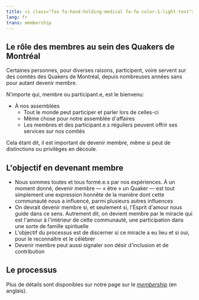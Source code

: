 ```yaml
---
title: <i class="fas fa-hand-holding-medical fa-fw color-1-light-text"></i> Devenir membre
lang: fr
trans: membership
---
```

## Le rôle des membres au sein des Quakers de Montréal
Certaines personnes, pour diverses raisons, participent, voire servent sur des comités des Quakers de Montréal, depuis nombreuses années sans pour autant devenir membre.

N'importe qui, membre ou participant.e, est le bienvenu:
* À nos assemblées
  * Tout le monde peut participer et parler lors de celles-ci
  * Même chose pour notre assemblée d'affaires
  * Les membres et des participant.e.s réguliers peuvent offrir ses services sur nos comités

Cela étant dit, il est important de devenir membre, même si peut de distinctions ou privilèges en découle.
## L'objectif en devenant membre
* Nous sommes toutes et tous formé.e.s par nos expériences. À un moment donné, devenir membre — « être » un Quaker — est tout simplement une expression honnête de la manière dont cette communauté nous a influencé, parmi plusieurs autres influences
* On devrait devenir membre si, et seulement si, l'Esprit d'amour nous guide dans ce sens. Autrement dit, on devient membre par le miracle qui est l'amour à l'intérieur de cette communauté, une participation dans une sorte de famille spirituelle
* L'objectif du processus est de discerner si ce miracle a eu lieu et si oui, pour le reconnaître et le célébrer
* Devenir membre peut aussi signaler son désir d'inclusion et de contribution

## Le processus
Plus de détails sont disponibles sur notre page sur le [_membership_](/new_attender/membership) (en anglais).
